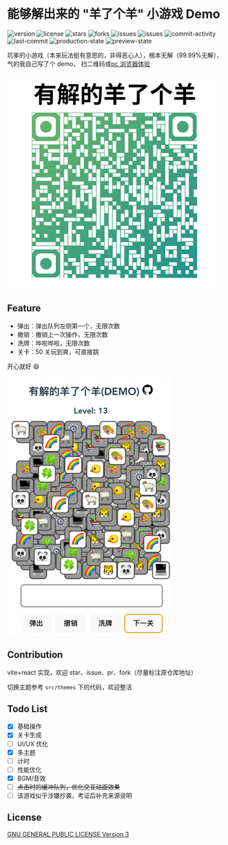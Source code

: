 # 能够解出来的 "羊了个羊" 小游戏 Demo

<p>
    <img src="https://img.shields.io/github/package-json/v/StreakingMan/solvable-sheep-game" alt="version"/>
    <img src="https://img.shields.io/github/license/StreakingMan/solvable-sheep-game" alt="license" />
    <img src="https://img.shields.io/github/stars/StreakingMan/solvable-sheep-game?style=social" alt="stars" />
    <img src="https://img.shields.io/github/forks/StreakingMan/solvable-sheep-game?style=social" alt="forks" />
    <img src="https://img.shields.io/github/issues-raw/StreaKingman/solvable-sheep-game" alt="issues" />
    <img src="https://img.shields.io/github/issues-closed-raw/StreaKingman/solvable-sheep-game" alt="issues" />
    <img src="https://img.shields.io/github/commit-activity/m/StreakingMan/solvable-sheep-game" alt="commit-activity" />
    <img src="https://img.shields.io/github/last-commit/StreakingMan/solvable-sheep-game" alt="last-commit" />
    <img src="https://img.shields.io/github/deployments/StreakingMan/solvable-sheep-game/Production?label=proccution%20state" alt="production-state" />
    <img src="https://img.shields.io/github/deployments/StreakingMan/solvable-sheep-game/Preview?label=preview%20state" alt="preview-state" />
</p>

坑爹的小游戏（本来玩法挺有意思的，非得恶心人），根本无解（99.99%无解），气的我自己写了个 demo，
扫二维码或<a href="https://solvable-sheep-game.streakingman.com/" target="_blank">pc 浏览器体验</a>

![qrcode.png](qrcode.png)

## Feature

-   弹出：弹出队列左侧第一个，无限次数
-   撤销：撤销上一次操作，无限次数
-   洗牌：哗啦哗啦，无限次数
-   关卡：50 关玩到爽，可直接跳

开心就好 😄

![preview.png](preview.png)

## Contribution

vite+react 实现，欢迎 star、issue、pr、fork（尽量标注原仓库地址）

切换主题参考 `src/themes` 下的代码，欢迎整活

## Todo List

-   [x] 基础操作
-   [x] 关卡生成
-   [ ] UI/UX 优化
-   [x] 多主题
-   [ ] 计时
-   [ ] 性能优化
-   [x] BGM/音效
-   [ ] ~~点击时的缓冲队列，优化交互动画效果~~
-   [ ] 该游戏似乎涉嫌抄袭，考证后补充来源说明

## License

[GNU GENERAL PUBLIC LICENSE Version 3](LICENSE.md)
